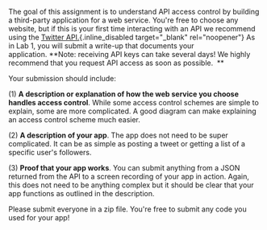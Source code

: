 The goal of this assignment is to understand API access control by
building a third-party application for a web service. You\'re free to
choose any website, but if this is your first time interacting with an
API we recommend using the [Twitter
API.](https://developer.twitter.com/en/docs/apps/overview){.inline_disabled
target="_blank" rel="noopener"} As in Lab 1, you will submit a write-up
that documents your application. **Note: receiving API keys can take
several days! We highly recommend that you request API access as soon as
possible.  **

Your submission should include:

\(1\) **A description or explanation of how the web service you choose
handles access control**. While some access control schemes are simple
to explain, some are more complicated. A good diagram can make
explaining an access control scheme much easier. 

\(2\) **A description of your app**. The app does not need to be super
complicated. It can be as simple as posting a tweet or getting a list of
a specific user\'s followers. 

(3) **Proof that your app works**. You can submit anything from a JSON
returned from the API to a screen recording of your app in action.
Again, this does not need to be anything complex but it should be clear
that your app functions as outlined in the description. 

Please submit everyone in a zip file. You\'re free to submit any code
you used for your app!
